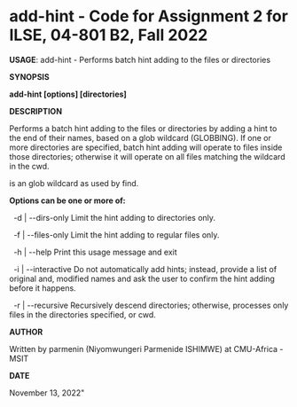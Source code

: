 # add-hint - Code for Assignment 2 for ILSE, 04-801 B2, Fall 2022
    
__USAGE__: add-hint - Performs batch hint adding to the files or directories

 __SYNOPSIS__
 
 __add-hint [options] <pattern> <hint> [directories]__
    
 __DESCRIPTION__
    
Performs a batch hint adding to the files or directories by adding a hint to the end of their names, based on a glob wildcard (GLOBBING). If one or more directories are specified, batch hint adding will operate to files inside those directories; otherwise it will operate on all files matching the wildcard in the cwd.
    
 __<pattern>__ is an glob wildcard as used by find.
    
__Options can be one or more of:__
    
&nbsp; -d | --dirs-only          Limit the hint adding to directories only.
    
&nbsp; -f | --files-only         Limit the hint adding to regular files only.
    
&nbsp; -h | --help               Print this usage message and exit
    
&nbsp; -i | --interactive        Do not automatically add hints; instead, provide a list of original and, 
                                 modified names and ask the user to confirm the hint adding before it happens.
    
&nbsp; -r | --recursive          Recursively descend directories; otherwise,
                                 processes only files in the directories specified, or cwd.
    
 __AUTHOR__
    
 Written by parmenin (Niyomwungeri Parmenide ISHIMWE) at CMU-Africa - MSIT 
    
 __DATE__
    
 November 13, 2022" 
